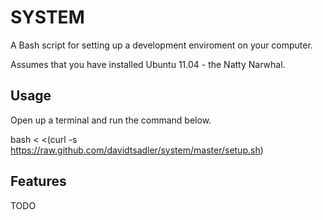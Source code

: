 # SYSTEM

A Bash script for setting up a development enviroment on your computer.

Assumes that you have installed Ubuntu 11.04 - the Natty Narwhal.

## Usage

Open up a terminal and run the command below.

   bash < <(curl -s https://raw.github.com/davidtsadler/system/master/setup.sh)

## Features

TODO
